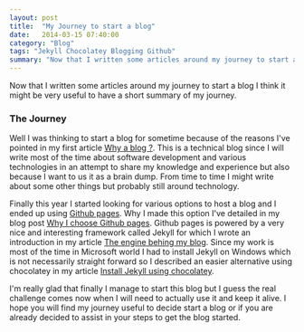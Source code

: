 ```yaml
---
layout: post
title:  "My Journey to start a blog"
date:   2014-03-15 07:40:00
category: "Blog"
tags: "Jekyll Chocolatey Blogging Github"
summary: "Now that I written some articles around my journey to start a blog I think it might be very useful to have a short summary of my journey."
---
```

<p class="dropcap">Now that I written some articles around my journey to start a blog I think it might be very useful to have a short summary of my journey.</p>

### The Journey ###

Well I was thinking to start a blog for sometime because of the reasons I've pointed in my first article [Why a blog ?](http://romuluscrisan.com/blog/2014/02/23/why-a-blog.html). This is a technical blog since I will write most of the time about software development and various technologies in an attempt to share my knowledge and experience but also because I want to us it as a brain dump. From time to time I might write about  some other things but probably still around technology. 

Finally this year I started looking for various options to host a blog and I ended up using [Github pages](http://pages.github.com/). Why I made this option I've detailed in my blog post [Why I choose Github pages](http://romuluscrisan.com/blog/2014/02/24/why-i-choose-github-pages.html). Github pages is powered by a very nice and interesting framework called Jekyll for which I wrote an introduction  in my article [The engine behing my blog](http://romuluscrisan.com/blog/2014/03/03/the-engine-behind-my-blog.html). Since my work is most of the time in Microsoft world I had to install Jekyll on Windows which is not necessarily straight forward so I described an easier alternative using chocolatey in my article [Install Jekyll using chocolatey](http://romuluscrisan.com/jekyll/2014/03/06/install-jekyll-using-chocolatey.html).


I'm really glad that finally I manage to start this blog but I guess the real challenge comes now when I will need to actually use it and keep it alive. I hope you will find my journey useful to decide start a blog or if you are already decided to assist in your steps to get the blog started.